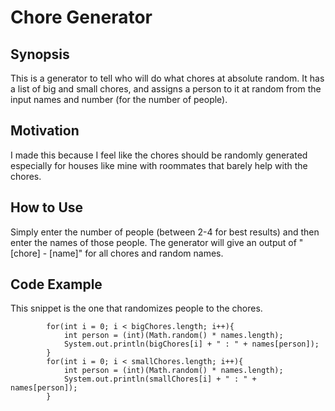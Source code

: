 # Chore Generator
## Synopsis 
This is a generator to tell who will do what chores at absolute random. It has a list of big and small chores, and assigns a person to it at random from the input names and number (for the number of people). 
## Motivation
I made this because I feel like the chores should be randomly generated especially for houses like mine with roommates that barely help with the chores. 
## How to Use
Simply enter the number of people (between 2-4 for best results) and then enter the names of those people. The generator will give an output of "[chore] - [name]" for all chores and random names. 
## Code Example
This snippet is the one that randomizes people to the chores.
```
		for(int i = 0; i < bigChores.length; i++){
			int person = (int)(Math.random() * names.length);
			System.out.println(bigChores[i] + " : " + names[person]);
		}
		for(int i = 0; i < smallChores.length; i++){
			int person = (int)(Math.random() * names.length);
			System.out.println(smallChores[i] + " : " + names[person]);
		}
```
